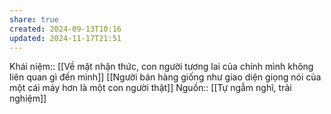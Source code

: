 ```yaml
---
share: true
created: 2024-09-13T10:16
updated: 2024-11-17T21:51
---
```

Khái niệm:: 
[[Về mặt nhận thức, con người tương lai của chính mình không liên quan gì đến mình]]
[[Người bán hàng giống như giao diện giọng nói của một cái máy hơn là một con người thật]]
Nguồn:: [[Tự ngẫm nghĩ, trải nghiệm]]
